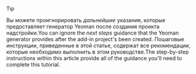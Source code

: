 > [!TIP]
> <span data-ttu-id="b7ab7-101">Вы можете проигнорировать *дальнейшие* указания, которые предоставляет генератор Yeoman после создания проекта надстройки.</span><span class="sxs-lookup"><span data-stu-id="b7ab7-101">You can ignore the *next steps* guidance that the Yeoman generator provides after the add-in project's been created.</span></span> <span data-ttu-id="b7ab7-102">Пошаговые инструкции, приведенные в этой статье, содержат все рекомендации, которые необходимо выполнить в этом руководстве.</span><span class="sxs-lookup"><span data-stu-id="b7ab7-102">The step-by-step instructions within this article provide all of the guidance you'll need to complete this tutorial.</span></span>